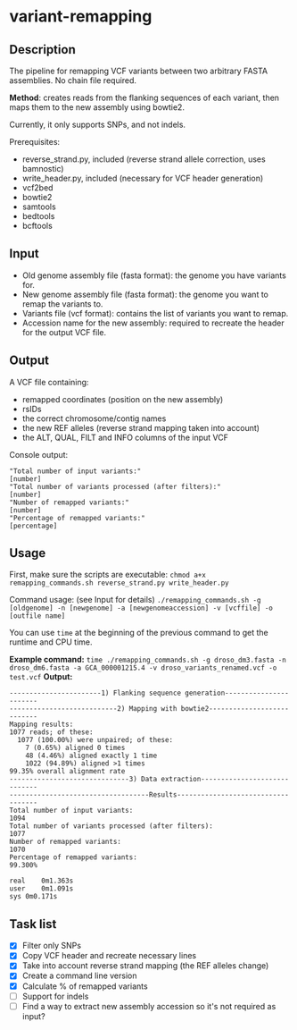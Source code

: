 # variant-remapping
## Description
The pipeline for remapping VCF variants between two arbitrary FASTA assemblies. No chain file required.

**Method**: creates reads from the flanking sequences of each variant, then maps them to the new assembly using bowtie2.

Currently, it only supports SNPs, and not indels.

Prerequisites:
- reverse_strand.py, included (reverse strand allele correction, uses bamnostic)
- write_header.py, included (necessary for VCF header generation)
- vcf2bed
- bowtie2
- samtools
- bedtools
- bcftools

## Input
- Old genome assembly file (fasta format): the genome you have variants for.
- New genome assembly file (fasta format): the genome you want to remap the variants to.
- Variants file (vcf format): contains the list of variants you want to remap.
- Accession name for the new assembly: required to recreate the header for the output VCF file.

## Output
A VCF file containing:
- remapped coordinates (position on the new assembly)
- rsIDs
- the correct chromosome/contig names
- the new REF alleles (reverse strand mapping taken into account)
- the ALT, QUAL, FILT and INFO columns of the input VCF

Console output: 
```
"Total number of input variants:"
[number]
"Total number of variants processed (after filters):"
[number]
"Number of remapped variants:"
[number]
"Percentage of remapped variants:"
[percentage]
```

## Usage
First, make sure the scripts are executable:
`chmod a+x remapping_commands.sh reverse_strand.py write_header.py`

Command usage: (see Input for details)
`./remapping_commands.sh -g [oldgenome] -n [newgenome] -a [newgenomeaccession] -v [vcffile] -o [outfile name]`

You can use `time` at the beginning of the previous command to get the runtime and CPU time.

**Example command:**
`time ./remapping_commands.sh -g droso_dm3.fasta -n droso_dm6.fasta -a GCA_000001215.4 -v droso_variants_renamed.vcf -o test.vcf`
**Output:**
```
-----------------------1) Flanking sequence generation-----------------------
---------------------------2) Mapping with bowtie2---------------------------
Mapping results:
1077 reads; of these:
  1077 (100.00%) were unpaired; of these:
    7 (0.65%) aligned 0 times
    48 (4.46%) aligned exactly 1 time
    1022 (94.89%) aligned >1 times
99.35% overall alignment rate
------------------------------3) Data extraction-----------------------------
-----------------------------------Results-----------------------------------
Total number of input variants:
1094
Total number of variants processed (after filters):
1077
Number of remapped variants:
1070
Percentage of remapped variants:
99.300%

real	0m1.363s
user	0m1.091s
sys	0m0.171s
```

## Task list
- [x] Filter only SNPs
- [x] Copy VCF header and recreate necessary lines
- [x] Take into account reverse strand mapping (the REF alleles change)
- [x] Create a command line version
- [x] Calculate % of remapped variants
- [ ] Support for indels
- [ ] Find a way to extract new assembly accession so it's not required as input?